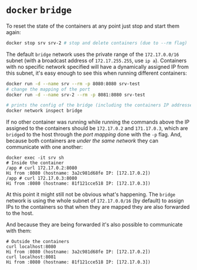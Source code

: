 # `docker` `bridge`

To reset the state of the containers at any point just stop and start them again:

```sh
docker stop srv srv-2 # stop and delete containers (due to --rm flag)
```

The default `bridge` network uses the private range of the `172.17.0.0/16` subnet (with a broadcast address of `172.17.255.255`, use `ip a`). Containers with no specific network specified will have a dynamically assigned IP from this subnet, it's easy enough to see this when running different containers:

```sh
docker run -d --name srv --rm -p 8080:8080 srv-test
# change the mapping of the port
docker run -d --name srv-2 --rm -p 8081:8080 srv-test

# prints the config of the bridge (including the containers IP addresses)
docker network inspect bridge
```

If no other container was running while running the commands above the IP assigned to the containers should be `172.17.0.2` and `171.17.0.3`, which are `bridge`d to the host through the *port mapping* done with the `-p` flag. And, because both containers are *under the same network* they can communicate with one another:

```
docker exec -it srv sh
# Inside the container
/app # curl 172.17.0.2:8080
Hi from :8080 (hostname: 3a2c981d68fe IP: [172.17.0.2])
/app # curl 172.17.0.3:8080
Hi from :8080 (hostname: 81f121cce518 IP: [172.17.0.3])
```

At this point it might still not be obvious what's happening. The `bridge` network is using the whole subnet of `172.17.0.0/16` (by default) to assign IPs to the containers so that when they are mapped they are also forwarded to the host.

And because they are being forwarded it's also possible to communicate with them:

```
# Outside the containers
curl localhost:8080
Hi from :8080 (hostname: 3a2c981d68fe IP: [172.17.0.2])
curl localhost:8081
Hi from :8080 (hostname: 81f121cce518 IP: [172.17.0.3])
```
